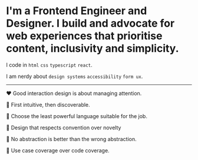 # I'm a Frontend Engineer and Designer. I build and advocate for web experiences that prioritise content, inclusivity and simplicity.

I code in `html` `css` `typescript` `react`.

I am nerdy about `design systems` `accessibility` `form ux`.

---

❤️ Good interaction design is about managing attention.

🧡 First intuitive, then discoverable.

💛 Choose the least powerful language suitable for the job.

💚 Design that respects convention over novelty

💙 No abstraction is better than the wrong abstraction.

💜 Use case coverage over code coverage.
